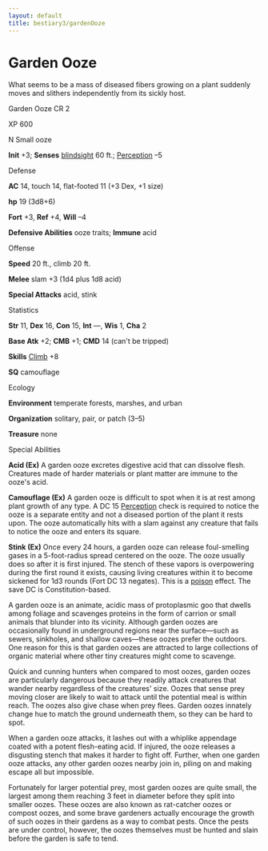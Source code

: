 ```yaml
---
layout: default
title: bestiary3/gardenOoze
---
```

# Garden Ooze

What seems to be a mass of diseased fibers growing on a plant suddenly moves and slithers independently from its sickly host.

Garden Ooze CR 2

XP 600

N Small ooze

**Init** +3; **Senses** [blindsight](monster_dir/universalMonsterRules#_blindsight) 60 ft.; [Perception](skills/perception#_perception) –5

Defense

**AC** 14, touch 14, flat-footed 11 (+3 Dex, +1 size)

**hp** 19 (3d8+6)

**Fort** +3, **Ref** +4, **Will** –4

**Defensive Abilities** ooze traits; **Immune** acid

Offense

**Speed** 20 ft., climb 20 ft.

**Melee** slam +3 (1d4 plus 1d8 acid)

**Special Attacks** acid, stink

Statistics

**Str** 11, **Dex** 16, **Con** 15, **Int** —, **Wis** 1, **Cha** 2

**Base Atk** +2; **CMB** +1; **CMD** 14 (can't be tripped)

**Skills** [Climb](skill_dir/climb#_climb) +8

**SQ** camouflage

Ecology

**Environment** temperate forests, marshes, and urban

**Organization** solitary, pair, or patch (3–5)

**Treasure** none

Special Abilities

**Acid (Ex)** A garden ooze excretes digestive acid that can dissolve flesh. Creatures made of harder materials or plant matter are immune to the ooze's acid.

**Camouflage (Ex)** A garden ooze is difficult to spot when it is at rest among plant growth of any type. A DC 15 [Perception](skills/perception#_perception) check is required to notice the ooze is a separate entity and not a diseased portion of the plant it rests upon. The ooze automatically hits with a slam against any creature that fails to notice the ooze and enters its square.

**Stink (Ex)** Once every 24 hours, a garden ooze can release foul-smelling gases in a 5-foot-radius spread centered on the ooze. The ooze usually does so after it is first injured. The stench of these vapors is overpowering during the first round it exists, causing living creatures within it to become sickened for 1d3 rounds (Fort DC 13 negates). This is a [poison](monster_dir/universalMonsterRules#_poison-(ex-or-su)) effect. The save DC is Constitution-based.

A garden ooze is an animate, acidic mass of protoplasmic goo that dwells among foliage and scavenges proteins in the form of carrion or small animals that blunder into its vicinity. Although garden oozes are occasionally found in underground regions near the surface—such as sewers, sinkholes, and shallow caves—these oozes prefer the outdoors. One reason for this is that garden oozes are attracted to large collections of organic material where other tiny creatures might come to scavenge.

Quick and cunning hunters when compared to most oozes, garden oozes are particularly dangerous because they readily attack creatures that wander nearby regardless of the creatures' size. Oozes that sense prey moving closer are likely to wait to attack until the potential meal is within reach. The oozes also give chase when prey flees. Garden oozes innately change hue to match the ground underneath them, so they can be hard to spot.

When a garden ooze attacks, it lashes out with a whiplike appendage coated with a potent flesh-eating acid. If injured, the ooze releases a disgusting stench that makes it harder to fight off. Further, when one garden ooze attacks, any other garden oozes nearby join in, piling on and making escape all but impossible.

Fortunately for larger potential prey, most garden oozes are quite small, the largest among them reaching 3 feet in diameter before they split into smaller oozes. These oozes are also known as rat-catcher oozes or compost oozes, and some brave gardeners actually encourage the growth of such oozes in their gardens as a way to combat pests. Once the pests are under control, however, the oozes themselves must be hunted and slain before the garden is safe to tend.

